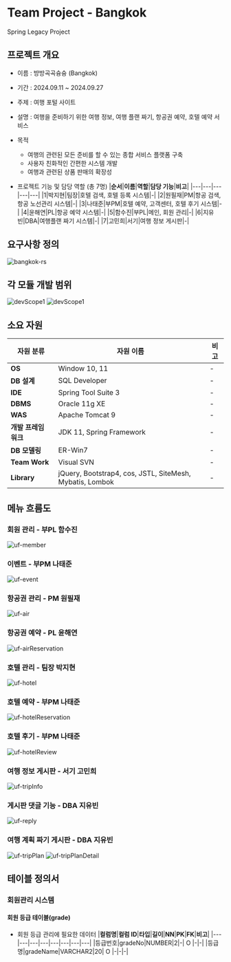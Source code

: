 # Team Project - Bangkok
Spring Legacy Project

## 프로젝트 개요
* 이름 : 방방곡곡슝슝 (Bangkok)
* 기간 : 2024.09.11 ~ 2024.09.27
* 주제 : 여행 포털 사이트
* 설명 : 여행을 준비하기 위한 여행 정보, 여행 플랜 짜기, 항공권 예약, 호텔 예약 서비스
* 목적
    - 여행의 관련된 모든 준비를 할 수 있는 종합 서비스 플랫폼 구축
    - 사용자 친화적인 간편한 시스템 개발
    - 여행과 관련된 상품 판매의 확장성

* 프로젝트 기능 및 담당 역할 (총 7명)
|**순서**|**이름**|**역할**|**담당 기능**|**비고**|
|---|---|---|---|---|
|1|박지현|팀장|호텔 검색, 호텔 등록 시스템|-|
|2|원필재|PM|항공 검색,항공 노선관리 시스템|-|
|3|나태준|부PM|호텔 예약, 고객센터, 호텔 후기 시스템|-|
|4|윤해연|PL|항공 예약 시스템|-|
|5|함수진|부PL|메인, 회원 관리|-|
|6|지유빈|DBA|여행플랜 짜기 시스템|-|
|7|고민희|서기|여행 정보 게시판|-|

## 요구사항 정의
![bangkok-rs](/upload/bangkok-rs.png)

## 각 모듈 개발 범위
![devScope1](/upload/bangkok-devScope1.png)
![devScope1](/upload/bangkok-devScope2.png)

## 소요 자원

|자원 분류|자원 이름|비고|
|---|---|---|
|**OS**|Window 10, 11|-|
|**DB 설계**|SQL Developer|-|
|**IDE**|Spring Tool Suite 3|-|
|**DBMS**|Oracle 11g XE|-|
|**WAS**|Apache Tomcat 9|-|
|**개발 프레임 워크**|JDK 11, Spring Framework|-|
|**DB 모델링**|ER-Win7|-|
|**Team Work**|Visual SVN|-|
|**Library**|jQuery, Bootstrap4, cos, JSTL, SiteMesh, Mybatis, Lombok|-|

## 메뉴 흐름도
### 회원 관리 - 부PL 함수진
![uf-member](/upload/bangkok-uf-member.png)
### 이벤트 - 부PM 나태준
![uf-event](/upload/bangkok-uf-event.png)
### 항공권 관리 - PM 원필재
![uf-air](upload/bangkok-uf-air.png)
### 항공권 예약 - PL 윤해연
![uf-airReservation](/upload/bangkok-uf-airReservation.png)
### 호텔 관리 - 팀장 박지현
![uf-hotel](/upload/bangkok-uf-hotel.png)
### 호텔 예약 - 부PM 나태준
![uf-hotelReservation](/upload/bangkok-uf-hotelReservation.png)
### 호텔 후기 - 부PM 나태준
![uf-hotelReview](/upload/bangkok-uf-hotelReview.png)
### 여행 정보 게시판 - 서기 고민희
![uf-tripInfo](/upload/bangkok-uf-tripInfo.png)
### 게시판 댓글 기능 - DBA 지유빈
![uf-reply](/upload/bangkok-uf-reply.png)
### 여행 계획 짜기 게시판 - DBA 지유빈
![uf-tripPlan](/upload/bangkok-uf-tripPlan.png)
![uf-tripPlanDetail](/upload/bangkok-uf-tripPlanDetail.png)

## 테이블 정의서

### 회원관리 시스템
#### 회원 등급 테이블(grade)
- 회원 등급 관리에 필요한 데이터
|**컬럼명**|**컬럼 ID**|**타입**|**길이**|**NN**|**PK**|**FK**|**비고**|
|---|---|---|---|---|---|---|---|
|등급번호|gradeNo|NUMBER|2|-| O |-|-|
|등급명|gradeName|VARCHAR2|20| O |-|-|-|